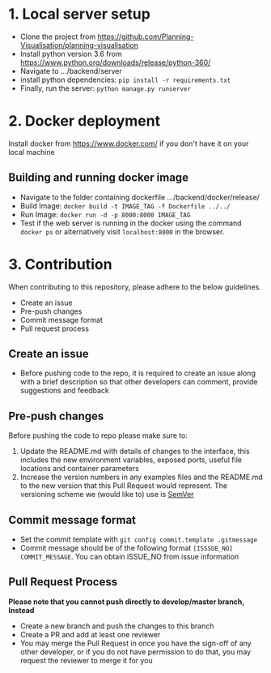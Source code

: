 # 1. Local server setup

- Clone the project from https://github.com/Planning-Visualisation/planning-visualisation
- Install python version 3.6 from https://www.python.org/downloads/release/python-360/
- Navigate to .../backend/server
- install python dependencies: `pip install -r requirements.txt` 
- Finally, run the server: `python manage.py runserver`


# 2. Docker deployment
Install docker from https://www.docker.com/ if you don't have it on your local machine

## Building and running docker image
- Navigate to the folder containing dockerfile .../backend/docker/release/
- Build Image: `docker build -t IMAGE_TAG -f Dockerfile ../../`
- Run Image: `docker run -d -p 8000:8000 IMAGE_TAG`
- Test if the web server is running in the docker using the command `docker ps` or alternatively visit `localhost:8000` in the browser.

# 3. Contribution
When contributing to this repository, please adhere to the below guidelines.
- Create an issue
- Pre-push changes
- Commit message format
- Pull request process

## Create an issue
- Before pushing code to the repo, it is required to create an issue along with a brief description so that other developers can comment, provide suggestions and feedback

## Pre-push changes
Before pushing the code to repo please make sure to:
1. Update the README.md with details of changes to the interface, this includes the new environment 
   variables, exposed ports, useful file locations and container parameters
2. Increase the version numbers in any examples files and the README.md to the new version that this
   Pull Request would represent. The versioning scheme we (would like to) use is [SemVer](http://semver.org/)

## Commit message format
- Set the commit template with `git config commit.template .gitmessage`
- Commit message should be of the following format `[ISSSUE_NO] COMMIT_MESSAGE`. You can obtain ISSUE_NO from issue information

## Pull Request Process
**Please note that you cannot push directly to develop/master branch, Instead**
- Create a new branch and push the changes to this branch
- Create a PR and add at least one reviewer
- You may merge the Pull Request in once you have the sign-off of any other developer, or if you 
   do not have permission to do that, you may request the reviewer to merge it for you
